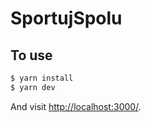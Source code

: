 # SportujSpolu

## To use

```sh
$ yarn install
$ yarn dev
```

And visit <http://localhost:3000/>.
